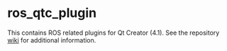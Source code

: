 # ros_qtc_plugin
This contains ROS related plugins for Qt Creator (4.1). See the repository [wiki](https://github.com/ros-industrial/ros_qtc_plugin/wiki) for additional information.
